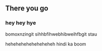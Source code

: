 ## There you go

### hey hey hye

bomoxnzingit 
sihhbfihwebhibweihfbgit stau


heheheheheheheheheh hindi ka boom